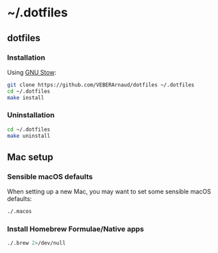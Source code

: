# ~/.dotfiles

## dotfiles

### Installation

Using [GNU Stow](http://www.gnu.org/software/stow/):

```bash
git clone https://github.com/VEBERArnaud/dotfiles ~/.dotfiles
cd ~/.dotfiles
make install
```

### Uninstallation

```bash
cd ~/.dotfiles
make uninstall
```

## Mac setup

### Sensible macOS defaults

When setting up a new Mac, you may want to set some sensible macOS defaults:

```bash
./.macos
```

### Install Homebrew Formulae/Native apps

```bash
./.brew 2>/dev/null
```
